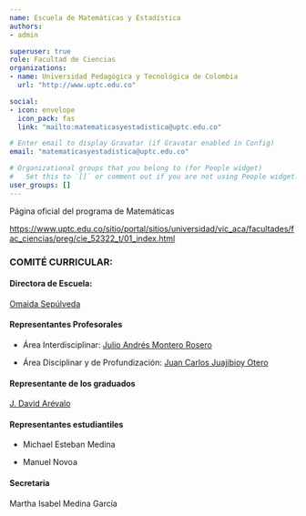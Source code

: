 ```yaml
---
name: Escuela de Matemáticas y Estadística
authors:
- admin

superuser: true
role: Facultad de Ciencias
organizations:
- name: Universidad Pedagógica y Tecnológica de Colombia
  url: "http://www.uptc.edu.co"

social:
- icon: envelope
  icon_pack: fas
  link: "mailto:matematicasyestadistica@uptc.edu.co"

# Enter email to display Gravatar (if Gravatar enabled in Config)
email: "matematicasyestadistica@uptc.edu.co"

# Organizational groups that you belong to (for People widget)
#   Set this to `[]` or comment out if you are not using People widget.
user_groups: []
---
```


Página oficial del programa de Matemáticas <br>

https://www.uptc.edu.co/sitio/portal/sitios/universidad/vic_aca/facultades/fac_ciencias/preg/cie_52322_t/01_index.html

### COMITÉ CURRICULAR:  

#### Directora de Escuela:

[Omaida Sepúlveda](https://matematicas.netlify.app/authors/sepulveda-o/)

#### Representantes Profesorales

* Área Interdisciplinar: [Julio Andrés Montero Rosero](https://matematicas.netlify.app/authors/montero-j/)

* Área Disciplinar y de Profundización: [Juan Carlos Juajibioy Otero](https://matematicas.netlify.app/authors/juajibioy-j/)


#### Representante de los graduados

[J. David Arévalo](https://matematicas.netlify.app/authors/arevalo-d/)


#### Representantes estudiantiles

* Michael Esteban Medina

* Manuel Novoa

#### Secretaria 

Martha Isabel Medina García

